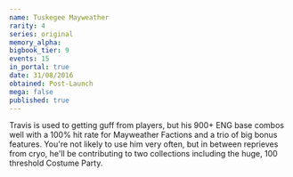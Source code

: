 ```yaml
---
name: Tuskegee Mayweather
rarity: 4
series: original
memory_alpha:
bigbook_tier: 9
events: 15
in_portal: true
date: 31/08/2016
obtained: Post-Launch
mega: false
published: true
---
```


Travis is used to getting guff from players, but his 900+ ENG base combos well with a 100% hit rate for Mayweather Factions and a trio of big bonus features. You're not likely to use him very often, but in between reprieves from cryo, he'll be contributing to two collections including the huge, 100 threshold Costume Party.
